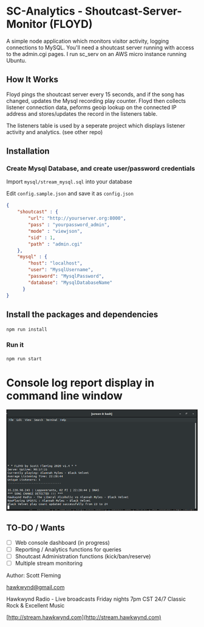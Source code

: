# SC-Analytics - Shoutcast-Server-Monitor (FLOYD)
A simple node application which monitors visitor activity, logging connections to MySQL.
You'll need a shoutcast server running with access to the admin.cgi pages. I run sc_serv on an AWS micro instance running Ubuntu. 

## How It Works
Floyd pings the shoutcast server every 15 seconds, and if the song has changed, updates the Mysql recording play counter.
Floyd then collects listener connection data, peforms geoip lookup on the connected IP address and stores/updates the record in the listeners table. 

The listeners table is used by a seperate project which displays listener activity and analytics. (see other repo)


## Installation

### Create Mysql Database, and create user/password credentials
Import `mysql/stream_mysql.sql` into your database

Edit `config.sample.json` and save it as `config.json`

```json
{
    "shoutcast" : {
        "url": "http://yourserver.org:8000",
        "pass" : "yourpassword_admin",
        "mode" : "viewjson",
        "sid" : 1,
        "path" : "admin.cgi"
    },
    "mysql" : {
        "host": "localhost",
        "user": "MysqlUsername",
        "password": "MysqlPassword",
        "database": "MysqlDatabaseName"
      } 
}
```


## Install the packages and dependencies
`npm run install`

### Run it
`npm run start` 

# Console log report display in command line window

![optional](docs/img/console-show.png)


## TO-DO / Wants
- [ ] Web console dashboard (in progress)
- [ ] Reporting / Analytics functions for queries
- [ ] Shoutcast Administration functions (kick/ban/reserve)
- [ ] Multiple stream monitoring

Author: Scott Fleming

[hawkwynd@gmail.com](mailto:hawkwynd@gmail.com)

Hawkwynd Radio - Live broadcasts Friday nights 7pm CST 24/7 Classic Rock & Excellent Music

[http://stream.hawkwynd.com](http://stream.hawkwynd.com)